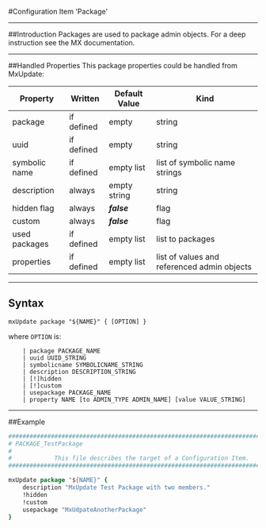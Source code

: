 #Configuration Item 'Package'

----
##Introduction
Packages are used to package admin objects. For a deep instruction see the MX documentation.

----
##Handled Properties
This package properties could be handled from MxUpdate:

Property      | Written            | Default Value | Kind
--------------|--------------------|---------------|-----------------------
package       | if defined         | empty         | string
uuid          | if defined         | empty         | string
symbolic name | if defined         | empty list    | list of symbolic name strings
description   | always             | empty string  | string
hidden flag   | always             | ***false***   | flag
custom        | always             | ***false***   | flag
used packages | if defined         | empty list    | list to packages
properties    | if defined         | empty list    | list of values and referenced admin objects

----
## Syntax
```
mxUpdate package "${NAME}" { [OPTION] }
```
where `OPTION` is:
```
    | package PACKAGE_NAME
    | uuid UUID_STRING
    | symbolicname SYMBOLICNAME_STRING
    | description DESCRIPTION_STRING
    | [!]hidden
    | [!]custom
    | usepackage PACKAGE_NAME
    | property NAME [to ADMIN_TYPE ADMIN_NAME] [value VALUE_STRING]
```
----
##Example
```TCL
################################################################################
# PACKAGE_TestPackage
#
#            This file describes the target of a Configuration Item.
################################################################################

mxUpdate package "${NAME}" {
    description "MxUpdate Test Package with two members."
    !hidden
    !custom
    usepackage "MxUdpateAnotherPackage"
}
```
